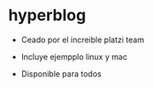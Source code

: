 # hyperblog

- Ceado por el increible platzi team

- Incluye ejempplo linux y mac

- Disponible para todos
